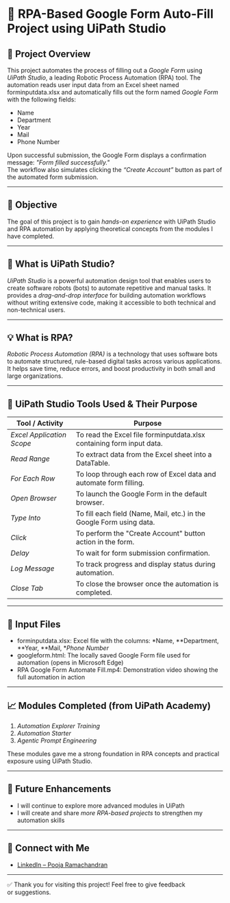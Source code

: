 # 🤖 RPA-Based Google Form Auto-Fill Project using UiPath Studio

## 📌 Project Overview

This project automates the process of filling out a *Google Form* using *UiPath Studio*, a leading Robotic Process Automation (RPA) tool. The automation reads user input data from an Excel sheet named forminputdata.xlsx and automatically fills out the form named *Google Form* with the following fields:

- Name  
- Department  
- Year  
- Mail  
- Phone Number  

Upon successful submission, the Google Form displays a confirmation message: *"Form filled successfully."*  
The workflow also simulates clicking the *“Create Account”* button as part of the automated form submission.

---

## 🎯 Objective

The goal of this project is to gain *hands-on experience* with UiPath Studio and RPA automation by applying theoretical concepts from the modules I have completed.

---

## 📘 What is UiPath Studio?

*UiPath Studio* is a powerful automation design tool that enables users to create software robots (bots) to automate repetitive and manual tasks. It provides a *drag-and-drop interface* for building automation workflows without writing extensive code, making it accessible to both technical and non-technical users.

---

## 💡 What is RPA?

*Robotic Process Automation (RPA)* is a technology that uses software bots to automate structured, rule-based digital tasks across various applications. It helps save time, reduce errors, and boost productivity in both small and large organizations.

---

## 🧰 UiPath Studio Tools Used & Their Purpose

| Tool / Activity             | Purpose                                                                 |
|----------------------------|-------------------------------------------------------------------------|
| *Excel Application Scope*| To read the Excel file forminputdata.xlsx containing form input data. |
| *Read Range*             | To extract data from the Excel sheet into a DataTable.                  |
| *For Each Row*           | To loop through each row of Excel data and automate form filling.       |
| *Open Browser*           | To launch the Google Form in the default browser.                       |
| *Type Into*              | To fill each field (Name, Mail, etc.) in the Google Form using data.    |
| *Click*                  | To perform the "Create Account" button action in the form.              |
| *Delay*                  | To wait for form submission confirmation.                               |
| *Log Message*            | To track progress and display status during automation.                 |
| *Close Tab*              | To close the browser once the automation is completed.                  |

---

## 📂 Input Files

- forminputdata.xlsx: Excel file with the columns: *Name, **Department, **Year, **Mail, **Phone Number*
- googleform.html: The locally saved Google Form file used for automation (opens in Microsoft Edge)
- RPA Google Form Automate Fill.mp4: Demonstration video showing the full automation in action

---

## 📈 Modules Completed (from UiPath Academy)

1. *Automation Explorer Training*  
2. *Automation Starter*  
3. *Agentic Prompt Engineering*

These modules gave me a strong foundation in RPA concepts and practical exposure using UiPath Studio.

---

## 🔧 Future Enhancements

- I will continue to explore more advanced modules in UiPath  
- I will create and share *more RPA-based projects* to strengthen my automation skills

---

## 🔗 Connect with Me

- [LinkedIn – Pooja Ramachandran](https://www.linkedin.com/in/pooja-ramachandran-09a400324?utm_source=share&utm_campaign=share_via&utm_content=profile&utm_medium=android_app)

---

✅ Thank you for visiting this project! Feel free to give feedback or suggestions.
